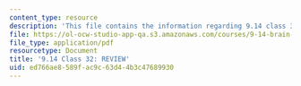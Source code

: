 ```yaml
---
content_type: resource
description: 'This file contains the information regarding 9.14 class 32: review.'
file: https://ol-ocw-studio-app-qa.s3.amazonaws.com/courses/9-14-brain-structure-and-its-origins-spring-2014/ed766ae8589fac9c63d44b3c47689930_MIT9_14S14_Lec31_review.pdf
file_type: application/pdf
resourcetype: Document
title: '9.14 Class 32: REVIEW'
uid: ed766ae8-589f-ac9c-63d4-4b3c47689930
---
```

